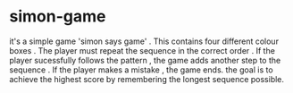 # simon-game
it's a simple game 'simon says game' . This contains four different colour boxes . The player must repeat the sequence in the correct order . If the player sucessfully follows the pattern , the game adds another step to the sequence . If the player makes a mistake , the game ends. the goal is to achieve the highest score by remembering the longest sequence possible.

